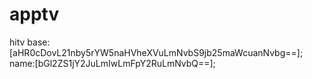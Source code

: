 # apptv
hitv
base:[aHR0cDovL21nby5rYW5naHVheXVuLmNvbS9jb25maWcuanNvbg==];
name:[bGl2ZS1jY2JuLmIwLmFpY2RuLmNvbQ==];
